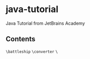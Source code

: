 # java-tutorial
Java Tutorial from JetBrains Academy

## Contents
```\battleship```
```\converter```
```\```

